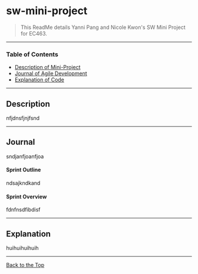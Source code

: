 # sw-mini-project

> This ReadMe details Yanni Pang and Nicole Kwon's SW Mini Project for EC463. 

---

### Table of Contents

- [Description of Mini-Project](#description)
- [Journal of Agile Development](#journal)
- [Explanation of Code](#explanation) 

---

## Description

nfjdnsfjnjfsnd

---

## Journal

sndjanfjoanfjoa

#### Sprint Outline

ndsajkndkand
 
#### Sprint Overview

fdnfnsdfibdisf

---

## Explanation

huihuihuihuih

---

[Back to the Top](#sw-mini-project)
